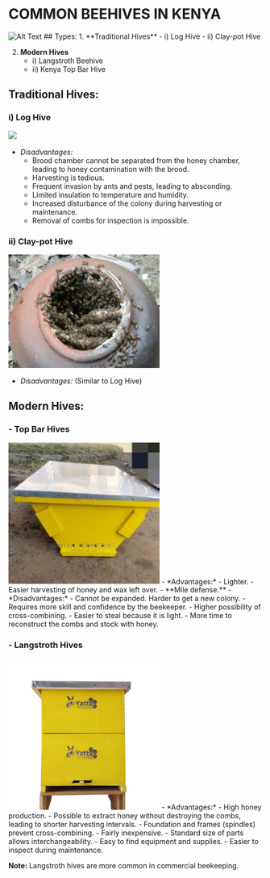 # COMMON BEEHIVES IN KENYA
<img src="" alt="Alt Text" width="300"/>
## Types:
1. **Traditional Hives**
   - i) Log Hive
   - ii) Clay-pot Hive

2. **Modern Hives**
   - i) Langstroth Beehive
   - ii) Kenya Top Bar Hive

## Traditional Hives:

### i) Log Hive
![](./assets/images/log-hive-occupied-and-covered.JPG)

- *Disadvantages:*
  - Brood chamber cannot be separated from the honey chamber, leading to honey contamination with the brood.
  - Harvesting is tedious.
  - Frequent invasion by ants and pests, leading to absconding.
  - Limited insulation to temperature and humidity.
  - Increased disturbance of the colony during harvesting or maintenance.
  - Removal of combs for inspection is impossible.

### ii) Clay-pot Hive
<img src="https://github.com/adsfarm/beehives/blob/main/assests/images/clay-pot-hive.jpeg" alt="Alt Text" width="300"/>

- *Disadvantages:* (Similar to Log Hive)

## Modern Hives:

### - Top Bar Hives
<img src="https://github.com/adsfarm/beehives/blob/main/assests/images/top-bar-covered.jpeg" alt="Alt Text" width="300"/>
- *Advantages:*
  - Lighter.
  - Easier harvesting of honey and wax left over.
  - **Mile defense.**
- *Disadvantages:*
  - Cannot be expanded. Harder to get a new colony.
  - Requires more skill and confidence by the beekeeper.
  - Higher possibility of cross-combining.
  - Easier to steal because it is light.
  - More time to reconstruct the combs and stock with honey.

### - Langstroth Hives
<img src="https://github.com/adsfarm/beehives/blob/main/assests/images/langstroth-Beehive2.jpeg" alt="Alt Text" width="300"/>
- *Advantages:*
  - High honey production.
  - Possible to extract honey without destroying the combs, leading to shorter harvesting intervals.
  - Foundation and frames (spindles) prevent cross-combining.
  - Fairly inexpensive.
  - Standard size of parts allows interchangeability.
  - Easy to find equipment and supplies.
  - Easier to inspect during maintenance.

**Note:** Langstroth hives are more common in commercial beekeeping.
